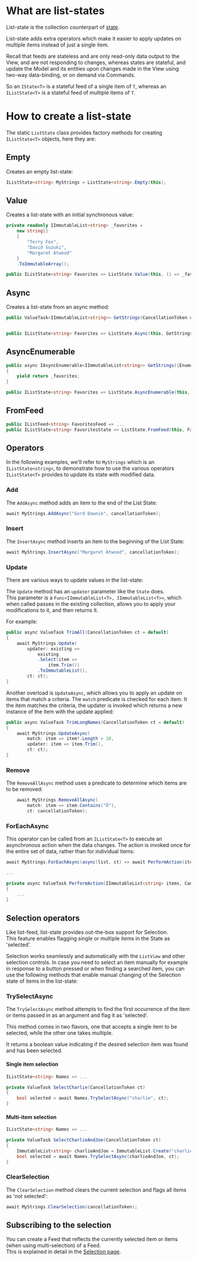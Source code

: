 ﻿---
uid: Uno.Extensions.Mvux.ListStates
---

# What are list-states

List-state is the collection counterpart of [state](xref:Uno.Extensions.Mvux.States).

List-state adds extra operators which make it easier to apply updates on multiple items instead of just a single item.

Recall that feeds are stateless and are only read-only data output to the View, and are not responding to changes, whereas states are stateful, and update the Model and its entities upon changes made in the View using two-way data-binding, or on demand via Commands.

So an `IState<T>` is a stateful feed of a single item of `T`, whereas an `IListState<T>` is a stateful feed of multiple items of `T`.

# How to create a list-state

The static `ListState` class provides factory methods for creating `IListState<T>` objects, here they are:

## Empty

Creates an empty list-state:

```csharp
IListState<string> MyStrings = ListState<string>.Empty(this);
```

## Value

Creates a list-state with an initial synchronous value:

```csharp
private readonly IImmutableList<string> _favorites =
    new string[]
    {
        "Terry Fox",
        "David Suzuki",
        "Margaret Atwood"
    }
    .ToImmutableArray();

public IListState<string> Favorites => ListState.Value(this, () => _favorites);
```

## Async

Creates a list-state from an async method:

```csharp
public ValueTask<IImmutableList<string>> GetStrings(CancellationToken ct) => new(_favorites);


public IListState<string> Favorites => ListState.Async(this, GetStrings);
```

## AsyncEnumerable

```csharp
public async IAsyncEnumerable<IImmutableList<string>> GetStrings([EnumeratorCancellation] CancellationToken ct)
{
    yield return _favorites;
}

public IListState<string> Favorites => ListState.AsyncEnumerable(this, GetStrings);
```

## FromFeed

```csharp
public IListFeed<string> FavoritesFeed => ...
public IListState<string> FavoritesState => ListState.FromFeed(this, FavoritesFeed);
```

## Operators

In the following examples, we'll refer to `MyStrings` which is an `IListState<string>`, to demonstrate how to use the various operators `IListState<T>` provides to update its state with modified data.

### Add

The `AddAsync` method adds an item to the end of the List State:

```csharp
await MyStrings.AddAsync("Gord Downie", cancellationToken);
```

### Insert

The `InsertAsync` method inserts an item to the beginning of the List State:

```csharp
await MyStrings.InsertAsync("Margaret Atwood", cancellationToken);
```

### Update

There are various ways to update values in the list-state:

The `Update` method has an `updater` parameter like the `State` does.  
This parameter is a `Func<IImmutableList<T>, IImmutableList<T>>`, which when called passes in the existing collection, allows you to apply your modifications to it, and then returns it.

For example:

```csharp
public async ValueTask TrimAll(CancellationToken ct = default)
{
    await MyStrings.Update(
        updater: existing =>
            existing
            .Select(item =>
                item.Trim())
            .ToImmutableList(),
        ct: ct);
}
```

Another overload is `UpdateAsync`, which allows you to apply an update on items that match a criteria. The `match` predicate is checked for each item. It the item matches the criteria, the updater is invoked which returns a new instance of the item with the update applied:

```csharp
public async ValueTask TrimLongNames(CancellationToken ct = default)
{
    await MyStrings.UpdateAsync(
        match: item => item?.Length > 10,
        updater: item => item.Trim(),
        ct: ct);
}
```

### Remove

The `RemoveAllAsync` method uses a predicate to determine which items are to be removed:

```csharp
    await MyStrings.RemoveAllAsync(
        match: item => item.Contains("Ő"),
        ct: cancellationToken);
```

### ForEachAsync

This operator can be called from an `IListState<T>` to execute an asynchronous action when the data changes. The action is invoked once for the entire set of data, rather than for individual items:

```csharp
await MyStrings.ForEachAsync(async(list, ct) => await PerformAction(items, ct));

...

private async ValueTask PerformAction(IImmutableList<string> items, CancellationToken ct)
{
    ...
}

```

## Selection operators

Like list-feed, list-state provides out-the-box support for Selection.  
This feature enables flagging single or multiple items in the State as 'selected'.

Selection works seamlessly and automatically with the `ListView` and other selection controls.
In case you need to select an item manually for example in response to a button pressed or when finding a searched item, you can use the following methods that enable manual changing of the Selection state of items in the list-state:

### TrySelectAsync

The `TrySelectAsync` method attempts to find the first occurrence of the item or items passed in as an argument and flag it as 'selected'.

This method comes in two flavors, one that accepts a single item to be selected, while the other one takes multiple.

It returns a boolean value indicating if the desired selection item was found and has been selected.

#### Single item selection

```csharp
IListState<string> Names => ...

private ValueTask SelectCharlie(CancellationToken ct)
{
    bool selected = await Names.TrySelectAsync("charlie", ct);
}
```

#### Multi-item selection

```csharp
IListState<string> Names => ...

private ValueTask SelectCharlieAndJoe(CancellationToken ct)
{
    ImmutableList<string> charlieAndJoe = ImmutableList.Create("charlie", "joe");
    bool selected = await Names.TrySelectAsync(charlieAndJoe, ct);
}
```

### ClearSelection

The `ClearSelection` method clears the current selection and flags all items as 'not selected':

```csharp
await MyStrings.ClearSelection(cancellationToken);
```

## Subscribing to the selection

You can create a Feed that reflects the currently selected item or items (when using multi-selection) of a Feed.  
This is explained in detail in the [Selection page](xref:Uno.Extensions.Mvux.Advanced.Selection).
